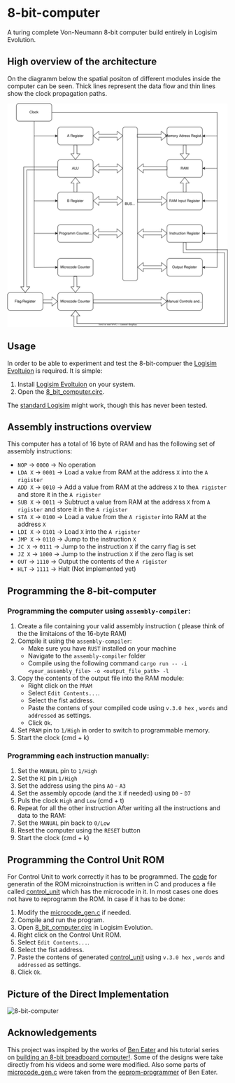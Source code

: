 # 8-bit-computer

A turing complete Von-Neumann 8-bit computer build entirely in Logisim Evolution.

## High overview of the architecture
On the diagramm below the spatial positon of different modules inside the computer can be seen. 
Thick lines represent the data flow and thin lines show the clock propagation paths.

![structure](/diagrams/Structure_Diagram.svg)

## Usage
In order to be able to experiment and test the 8-bit-compuer the [Logisim Evoltuion](https://github.com/logisim-evolution/logisim-evolution) is required.
It is simple: 
  1. Install [Logisim Evoltuion](https://github.com/logisim-evolution/logisim-evolution) on your system.
  2. Open the [8_bit_computer.circ](8_bit_computer.circ).

The [standard Logisim](http://www.cburch.com/logisim/) might work, though this has never been tested.

## Assembly instructions overview
This computer has a total of 16 byte of RAM and has the following set of assembly instructions:
  - `NOP` -> `0000` -> No operation
  - `LDA X` -> `0001` -> Load a value from RAM at the address `X` into the `A rigister`
  - `ADD X` -> `0010` -> Add a value from RAM at the address `X` to the`A rigister` and store it in the `A rigister`
  - `SUB X` -> `0011` -> Subtruct a value from RAM at the address `X` from `A rigister` and store it in the `A rigister`
  - `STA X` -> `0100` -> Load a value from the `A rigister` into RAM at the address `X`
  - `LDI X` -> `0101` -> Load `X` into the `A rigister`
  - `JMP X` -> `0110` -> Jump to the instruction `X`
  - `JC X` -> `0111` -> Jump to the instruction `X` if the carry flag is set
  - `JZ X` -> `1000` -> Jump to the instruction `X` if the zero flag is set
  - `OUT` -> `1110` -> Output the contents of the `A rigister`
  - `HLT` -> `1111` -> Halt (Not implemented yet)

## Programming the 8-bit-computer

### Programming the computer using `assembly-compiler`:
  1. Create a file containing your valid assembly instruction ( please think of the the limitaions of the 16-byte RAM)
  2. Compile it using the `assembly-compiler`:
     - Make sure you have `RUST` installed on your machine
     - Navigate to the `assembly-compiler` folder
     - Compile using the following command `cargo run -- -i <your_assembly_file> -o <output_file_path> -l`
  3. Copy the contents of the output file into the RAM module:
     - Right click on the `PRAM`
     - Select `Edit Contents...`.
     - Select the fist address.
     - Paste the contens of your compiled code  using `v.3.0 hex` , `words` and `addressed` as settings.
     - Click `Ok`.
  4. Set `PRAM` pin to `1/High` in order to switch to programmable memory.
  5. Start the clock (cmd + k)

### Programming each instruction manually:
  1. Set the `MANUAL` pin to `1/High`
  2. Set the `RI` pin `1/High`
  3. Set the address using the pins `A0` - `A3`
  4. Set the assembly opcode (and the `X` if needed) using `D0` - `D7`
  5. Puls the clock `High` and `Low` (cmd + t)
  6. Repeat for all the other instruction
After writing all the instructions and data to the RAM:
  1. Set the `MANUAL` pin back to `0/Low`
  2. Reset the computer using the `RESET` button
  3. Start the clock (cmd + k)

## Programming the Control Unit ROM
For Control Unit to work correctly it has to be programmed. The [code](microcode_gen.c) for generatin of the ROM microinstruction is written in C and produces a file called [control_unit](control_unit) which has the microcode in it.
In most cases one does not have to reprogramm the ROM. In case if it has to be done:
  1. Modify the [microcode_gen.c](microcode_gen.c) if needed.
  2. Compile and run the program.
  3. Open [8_bit_computer.circ](8_bit_computer.circ) in Logisim Evolution.
  4. Right click on the Control Unit ROM.
  5. Select `Edit Contents...`.
  6. Select the fist address.
  7. Paste the contens of generated [control_unit](control_unit) using `v.3.0 hex` , `words` and `addressed` as settings.
  8. Click `Ok`.

## Picture of the Direct Implementation
![8-bit-computer](https://github.com/user-attachments/assets/a3ccc37f-1156-417c-a840-9979b6c1b0f3)


## Acknowledgements
This project was inspited by the works of [Ben Eater](https://github.com/beneater) and his tutorial series on [building an 8-bit breadboard computer!](https://www.youtube.com/watch?v=HyznrdDSSGM&list=PLowKtXNTBypGqImE405J2565dvjafglHU). Some of the designs were take directly from his videos and some were modified. Also some parts of [microcode_gen.c](microcode_gen.c) were taken from the [eeprom-programmer](https://github.com/beneater/eeprom-programmer?tab=readme-ov-file) of Ben Eater.
     
